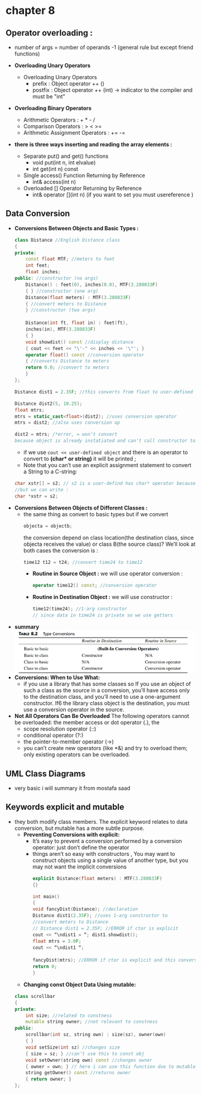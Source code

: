 # chapter 8

## Operator overloading : 
-  number of args = number of operands -1 (general rule but except friend functions)
- **Overloading Unary Operators**
    - Overloading Unary Operators
        - prefix : Object operator ++ ()
        - postfix : Object operator ++ (int) -> indicator to the compiler and must be "int"
- **Overloading Binary Operators**
    - Arithmetic Operators : + * - /
    - Comparison Operators : > < >= 
    - Arithmetic Assignment Operators : += -=

- **there is three ways inserting and reading the array elements :**
    - Separate put() and get() functions 
        - void put(int n, int elvalue)
        - int get(int n) const
    - Single access() Function Returning by Reference 
        - int& access(int n)
    - Overloaded [] Operator Returning by Reference 
        - int& operator [](int n) (if you want to set you must usereference )

## Data Conversion
- **Conversions Between Objects and Basic Types :**
    ```cpp
    class Distance //English Distance class
    {
    private:
        const float MTF; //meters to feet
        int feet;
        float inches;
    public: //constructor (no args)
        Distance() : feet(0), inches(0.0), MTF(3.280833F)
        { } //constructor (one arg)
        Distance(float meters) : MTF(3.280833F)
        { //convert meters to Distance
        } //constructor (two args)

        Distance(int ft, float in) : feet(ft),
        inches(in), MTF(3.280833F)
        { }
        void showdist() const //display distance
        { cout << feet << "\'-" << inches << '\"'; }
        operator float() const //conversion operator
        { //converts Distance to meters
        return 0.0; //convert to meters
        }
    };
    ```
    ```cpp
    Distance dist1 = 2.35F; //this converts from float to user-defined class
    ```
    ```cpp
    Distance dist2(5, 10.25);
    float mtrs;
    mtrs = static_cast<float>(dist2); //uses conversion operator
    mtrs = dist2; //also uses conversion op
    ```
    ```cpp
    dist2 = mtrs; /*error, = won’t convert 
    because object is already instatiated and can't call constructor to convert */
    ```
    - if we use ```cout << user-defined object``` and there is an operator to convert to **(char\* or string)** it will be printed ;
    - Note that you can’t use an explicit assignment statement to convert a String to a C-string:
    ```cpp
    char xstr[] = s2; // s2 is a user-defind has char* operator because xstr is an array 
    //but we can write :
    char *xstr = s2;
    ```
- **Conversions Between Objects of Different Classes :**
    - the same thing as convert to basic types but if we convert
        ```cpp
        objecta = objectb;
        ``` 
        the conversion depend on class location(the destination class, since objecta receives the value) or class B(the source class)? We’ll look at both cases 
        the conversion is :
        ```cpp
        time12 t12 = t24; //convert time24 to time12
        ```
        - **Routine in Source Object :**
            we will use operator conversion :
            ```cpp
            operator time12() const; //conversion operator
            ```
        - **Routine in Destination Object :**
            we will use constructor :
            ```cpp
            time12(time24); //1-arg constructor
            // since data in time24 is private so we use getters
            ```
- **summary**
    ![alt text](image.png)
- **Conversions: When to Use What:**
    - if you use a library that has some classes so If you use an object of such a class as the source in a conversion, you’ll have access only to the destination class, and you’ll need to use a one-argument constructor. 
    If6 the library class object is the destination, you must use a conversion operator in the source.
- **Not All Operators Can Be Overloaded**
    The following operators cannot be overloaded: the member access or dot operator (.), the
    - scope resolution operator (:\:)
    - conditional operator (?\:)
    - the pointer-to-member operator (->) 
    - you can’t create new operators (like *&) and try to overload them; only existing operators can be overloaded.
## UML Class Diagrams 
- very basic i will summary it from mostafa saad
## Keywords explicit and mutable
- they both modify class members. The explicit keyword relates to data conversion, but mutable has a more subtle purpose.
    - **Preventing Conversions with explicit:**
        - It’s easy to prevent a conversion performed by a conversion operator: just don’t define the operator
        - things aren’t so easy with constructors , You may want to construct objects using a single value of another type, but you may not want the implicit conversions
            ```cpp
            explicit Distance(float meters) : MTF(3.280833F)
            {}
            ```
            ```cpp
            int main()
            {
            void fancyDist(Distance); //declaration
            Distance dist1(2.35F); //uses 1-arg constructor to
            //convert meters to Distance
            // Distance dist1 = 2.35F; //ERROR if ctor is explicit
            cout << “\ndist1 = “; dist1.showdist();
            float mtrs = 3.0F;
            cout << “\ndist1 “;

            fancyDist(mtrs); //ERROR if ctor is explicit and this conversion is implicit 
            return 0;
            }
            ```
    - **Changing const Object Data Using mutable:**
    ```cpp
    class scrollbar
    {
    private:
        int size; //related to constness
        mutable string owner; //not relevant to constness
    public:
        scrollbar(int sz, string own) : size(sz), owner(own)
        { }
        void setSize(int sz) //changes size
        { size = sz; } //can’t use this to const obj
        void setOwner(string own) const //changes owner
        { owner = own; } // here i can use this function due to mutable variable
        string getOwner() const //returns owner
        { return owner; }
    };
    ```